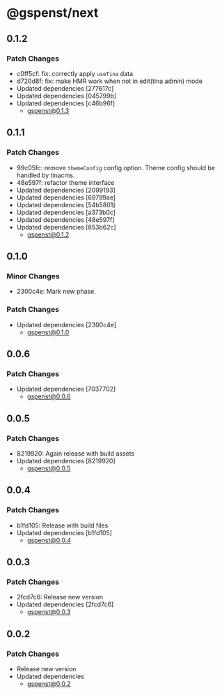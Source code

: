 # @gspenst/next

## 0.1.2

### Patch Changes

- c0ff5cf: fix: correctly apply `useTina` data
- d720d8f: fix: make HMR work when not in edit(tina admin) mode
- Updated dependencies [277617c]
- Updated dependencies [045799b]
- Updated dependencies [c46b96f]
  - gspenst@0.1.3

## 0.1.1

### Patch Changes

- 99c05fc: remove `themeConfig` config option. Theme config should be handled by tinacms.
- 48e597f: refactor theme interface
- Updated dependencies [2099193]
- Updated dependencies [69799ae]
- Updated dependencies [54b5801]
- Updated dependencies [a373b0c]
- Updated dependencies [48e597f]
- Updated dependencies [853b62c]
  - gspenst@0.1.2

## 0.1.0

### Minor Changes

- 2300c4e: Mark new phase.

### Patch Changes

- Updated dependencies [2300c4e]
  - gspenst@0.1.0

## 0.0.6

### Patch Changes

- Updated dependencies [7037702]
  - gspenst@0.0.6

## 0.0.5

### Patch Changes

- 8219920: Again release with build assets
- Updated dependencies [8219920]
  - gspenst@0.0.5

## 0.0.4

### Patch Changes

- b1fd105: Release with build files
- Updated dependencies [b1fd105]
  - gspenst@0.0.4

## 0.0.3

### Patch Changes

- 2fcd7c6: Release new version
- Updated dependencies [2fcd7c6]
  - gspenst@0.0.3

## 0.0.2

### Patch Changes

- Release new version
- Updated dependencies
  - gspenst@0.0.2
